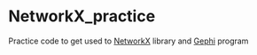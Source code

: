 # NetworkX_practice

Practice code to get used to [NetworkX](https://networkx.github.io/) library and [Gephi](https://gephi.org/) program
